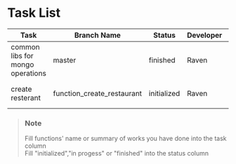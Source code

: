 # Task List
Task|Branch Name|Status|Developer|Date
-|-|-|-|-
common libs for mongo operations|master|finished|Raven|15 Nov, 2018
create resterant|function_create_restaurant|initialized|Raven|15 Nov, 2018
> ### Note
> Fill functions' name or summary of works you have done into the task column  
> Fill "initialized","in progess" or "finished" into the status column
